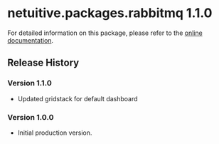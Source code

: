# netuitive.packages.rabbitmq 1.1.0

For detailed information on this package, please refer to the [online documentation](https://hlp.app.netuitive.com/Content/Integrations/rabbitmq.htm).

## Release History

### Version 1.1.0

* Updated gridstack for default dashboard

### Version 1.0.0

* Initial production version.
